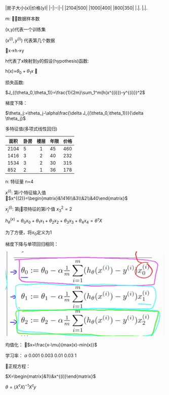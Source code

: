 |房子大小(x)|价格(y)|
|-|:-:|-|
|2104|500|
|1000|400|
|800|350|
|.|.
|.|.

m: 数据样本数

(x,y)代表一个训练集

($x^{(i)},y^{(i)}$) 代表第几个数据

x->h->y

h代表了x映射到y的假设(hypothesis)函数:

h(x)=$\theta_0+\theta_1x$


损失函数:

$J_{(\theta_0,\theta_1)}=\frac{1}{2m}\sum_1^m(h(x^{(i)})-y^{(i)})^2$

梯度下降：

$\theta_j:=\theta_j-\alpha\frac{\delta J_{(\theta_0,\theta_1)}}{\delta \theta_j}$


多特征值(多项式线性回归)

|面积|卧房|楼层|年限|价格|
-|-|:-:|-|-
|2104|5|1|45|460|
|1416|3|2|40|232|
|1534|3|2|30|315|
|852|2|1|36|178|

n: 特征量 n=4

$x^{(i)}$: 第i个特征输入值 $x^{(2)}=\begin{matrix}&1416\\&3\\&2\\&40\end{matrix}$

$x_j^{(i)}$: 第j项特征的第i个值 $x_3^2=2$

$h_\theta^{(x)}=\theta_0x_0+\theta_1x_1+\theta_2x_2+\theta_3x_3+\theta_4x_4=\theta^\tau X$

为了方便，将$x_0$定义为1

梯度下降与单项回归相同：

![avatar](1.png)

均值化：
$x=\frac{x-\mu}{max(x)-min(x)}$

学习率：
$\alpha$ 0.001 0.003 0.01 0.03 1

正规方程：

$X=\begin{matrix}&1\\&x^{(i)}\end{matrix}$

$\theta=(X^{\tau}X)^{-1}X^{\tau}y$

